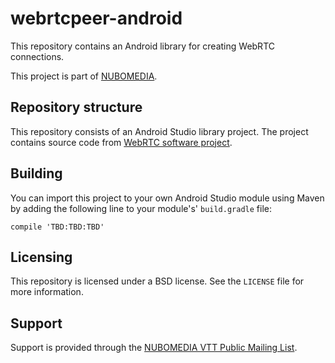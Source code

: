 webrtcpeer-android
=================
This repository contains an Android library for creating WebRTC connections.

This project is part of [NUBOMEDIA](http://www.nubomedia.eu).

Repository structure
--------------------
This repository consists of an Android Studio library project. The project contains source code from [WebRTC software project](https://chromium.googlesource.com/external/webrtc/).

Building
--------
You can import this project to your own Android Studio module using Maven by adding the following line to your module's' `build.gradle` file:
```
compile 'TBD:TBD:TBD'
```

Licensing
---------
This repository is licensed under a BSD license. See the `LICENSE` file for more information.

<!-- TODO
Contributions
-------------
-->

Support
-------
Support is provided through the [NUBOMEDIA VTT Public Mailing List](https://groups.google.com/forum/#!forum/nubomedia-vtt).

